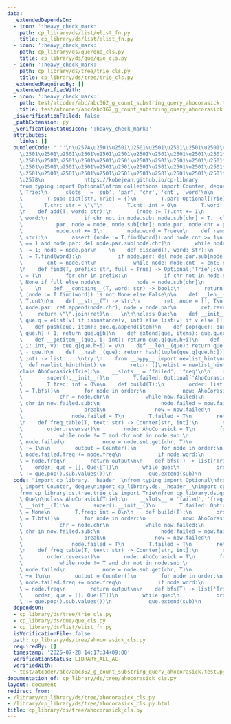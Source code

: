 ```yaml
---
data:
  _extendedDependsOn:
  - icon: ':heavy_check_mark:'
    path: cp_library/ds/list/elist_fn.py
    title: cp_library/ds/list/elist_fn.py
  - icon: ':heavy_check_mark:'
    path: cp_library/ds/que/que_cls.py
    title: cp_library/ds/que/que_cls.py
  - icon: ':heavy_check_mark:'
    path: cp_library/ds/tree/trie_cls.py
    title: cp_library/ds/tree/trie_cls.py
  _extendedRequiredBy: []
  _extendedVerifiedWith:
  - icon: ':heavy_check_mark:'
    path: test/atcoder/abc/abc362_g_count_substring_query_ahocorasick.test.py
    title: test/atcoder/abc/abc362_g_count_substring_query_ahocorasick.test.py
  _isVerificationFailed: false
  _pathExtension: py
  _verificationStatusIcon: ':heavy_check_mark:'
  attributes:
    links: []
  bundledCode: "'''\n\u257A\u2501\u2501\u2501\u2501\u2501\u2501\u2501\u2501\u2501\u2501\
    \u2501\u2501\u2501\u2501\u2501\u2501\u2501\u2501\u2501\u2501\u2501\u2501\u2501\
    \u2501\u2501\u2501\u2501\u2501\u2501\u2501\u2501\u2501\u2501\u2501\u2501\u2501\
    \u2501\u2501\u2501\u2501\u2501\u2501\u2501\u2501\u2501\u2501\u2501\u2501\u2501\
    \u2501\u2501\u2501\u2501\u2501\u2501\u2501\u2501\u2501\u2501\u2501\u2501\u2501\
    \u2578\n             https://kobejean.github.io/cp-library               \n'''\n\
    from typing import Optional\nfrom collections import Counter, deque\n\n\n\nclass\
    \ Trie:\n    __slots__ = 'sub', 'par', 'chr', 'cnt', 'word'\n\n    def __init__(T):\n\
    \        T.sub: dict[str, Trie] = {}\n        T.par: Optional[Trie] = None\n \
    \       T.chr: str = \"\"\n        T.cnt: int = 0\n        T.word: bool = False\n\
    \n    def add(T, word: str):\n        (node := T).cnt += 1\n        for chr in\
    \ word:\n            if chr not in node.sub: node.sub[chr] = T.__class__()\n \
    \           par, node = node, node.sub[chr]; node.par, node.chr = par, chr\n \
    \           node.cnt += 1\n        node.word = True\n\n    def remove(T, word:\
    \ str):\n        assert (node := T.find(word)) and node.cnt >= 1\n        if node.cnt\
    \ == 1 and node.par: del node.par.sub[node.chr]\n        while node: node.cnt\
    \ -= 1; node = node.par\n    \n    def discard(T, word: str):\n        if node\
    \ := T.find(word):\n            if node.par: del node.par.sub[node.chr]\n    \
    \        cnt = node.cnt\n            while node: node.cnt -= cnt; node = node.par\n\
    \n    def find(T, prefix: str, full = True) -> Optional['Trie']:\n        node\
    \ = T\n        for chr in prefix:\n            if chr not in node.sub: return\
    \ None if full else node\n            node = node.sub[chr]\n        return node\n\
    \    \n    def __contains__(T, word: str) -> bool:\n        return node.word if\
    \ (node := T.find(word)) is not None else False\n\n    def __len__(T): return\
    \ T.cnt\n\n    def __str__(T) -> str:\n        ret, node = [], T\n        while\
    \ node.par: ret.append(node.chr); node = node.par\n        ret.reverse()\n   \
    \     return \"\".join(ret)\n    \n\n\nclass Que:\n    def __init__(que, v = None):\
    \ que.q = elist(v) if isinstance(v, int) else list(v) if v else []; que.h = 0\n\
    \    def push(que, item): que.q.append(item)\n    def pop(que): que.h = (h :=\
    \ que.h) + 1; return que.q[h]\n    def extend(que, items): que.q.extend(items)\n\
    \    def __getitem__(que, i: int): return que.q[que.h+i]\n    def __setitem__(que,\
    \ i: int, v): que.q[que.h+i] = v\n    def __len__(que): return que.q.__len__()\
    \ - que.h\n    def __hash__(que): return hash(tuple(que.q[que.h:]))\n\n\ndef elist(est_len:\
    \ int) -> list: ...\ntry:\n    from __pypy__ import newlist_hint\nexcept:\n  \
    \  def newlist_hint(hint):\n        return []\nelist = newlist_hint\n    \n\n\
    class AhoCorasick(Trie):\n    __slots__ = 'failed', 'freq'\n\n    def __init__(T):\n\
    \        super().__init__()\n        T.failed: Optional['AhoCorasick'] = None\n\
    \        T.freq: int = 0\n\n    def build(T):\n        order: list[AhoCorasick]\
    \ = T.bfs()\n        for node in order:\n            now: AhoCorasick = node.par\n\
    \            chr = node.chr\n            while now.failed:\n                if\
    \ chr in now.failed.sub:\n                    node.failed = now.failed.sub[chr]\n\
    \                    break\n                now = now.failed\n            else:\n\
    \                node.failed = T\n        T.failed = T\n        return order\n\
    \n    def freq_table(T, text: str) -> Counter[str, int]:\n        order = T.build()\n\
    \        order.reverse()\n        node: AhoCorasick = T\n        for chr in text:\n\
    \            while node != T and chr not in node.sub:\n                node =\
    \ node.failed\n            node = node.sub.get(chr, T)\n            node.freq\
    \ += 1\n\n        output = Counter()\n        for node in order:\n           \
    \ node.failed.freq += node.freq\n            if node.word:\n                output[str(node)]\
    \ = node.freq\n        return output\n\n    def bfs(T) -> list['Trie']:\n    \
    \    order, que = [], Que([T])\n        while que:\n            order.extend(sub\
    \ := que.pop().sub.values())\n            que.extend(sub)\n        return order\n"
  code: "import cp_library.__header__\nfrom typing import Optional\nfrom collections\
    \ import Counter, deque\nimport cp_library.ds.__header__\nimport cp_library.ds.tree.__header__\n\
    from cp_library.ds.tree.trie_cls import Trie\nfrom cp_library.ds.que.que_cls import\
    \ Que\n\nclass AhoCorasick(Trie):\n    __slots__ = 'failed', 'freq'\n\n    def\
    \ __init__(T):\n        super().__init__()\n        T.failed: Optional['AhoCorasick']\
    \ = None\n        T.freq: int = 0\n\n    def build(T):\n        order: list[AhoCorasick]\
    \ = T.bfs()\n        for node in order:\n            now: AhoCorasick = node.par\n\
    \            chr = node.chr\n            while now.failed:\n                if\
    \ chr in now.failed.sub:\n                    node.failed = now.failed.sub[chr]\n\
    \                    break\n                now = now.failed\n            else:\n\
    \                node.failed = T\n        T.failed = T\n        return order\n\
    \n    def freq_table(T, text: str) -> Counter[str, int]:\n        order = T.build()\n\
    \        order.reverse()\n        node: AhoCorasick = T\n        for chr in text:\n\
    \            while node != T and chr not in node.sub:\n                node =\
    \ node.failed\n            node = node.sub.get(chr, T)\n            node.freq\
    \ += 1\n\n        output = Counter()\n        for node in order:\n           \
    \ node.failed.freq += node.freq\n            if node.word:\n                output[str(node)]\
    \ = node.freq\n        return output\n\n    def bfs(T) -> list['Trie']:\n    \
    \    order, que = [], Que([T])\n        while que:\n            order.extend(sub\
    \ := que.pop().sub.values())\n            que.extend(sub)\n        return order\n"
  dependsOn:
  - cp_library/ds/tree/trie_cls.py
  - cp_library/ds/que/que_cls.py
  - cp_library/ds/list/elist_fn.py
  isVerificationFile: false
  path: cp_library/ds/tree/ahocorasick_cls.py
  requiredBy: []
  timestamp: '2025-07-28 14:17:34+09:00'
  verificationStatus: LIBRARY_ALL_AC
  verifiedWith:
  - test/atcoder/abc/abc362_g_count_substring_query_ahocorasick.test.py
documentation_of: cp_library/ds/tree/ahocorasick_cls.py
layout: document
redirect_from:
- /library/cp_library/ds/tree/ahocorasick_cls.py
- /library/cp_library/ds/tree/ahocorasick_cls.py.html
title: cp_library/ds/tree/ahocorasick_cls.py
---
```

